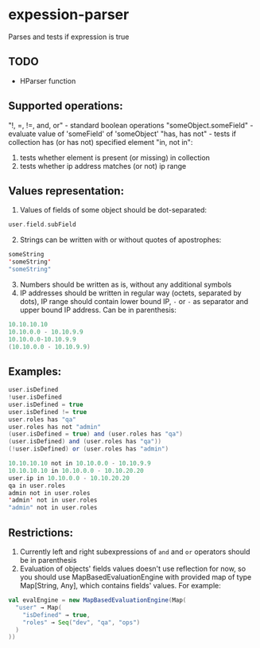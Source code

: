 # expession-parser
Parses and tests if expression is true

## TODO
+ HParser function

## Supported operations:
"!, =, !=, and, or" - standard boolean operations 
"someObject.someField" - evaluate value of 'someField' of 'someObject'
"has, has not" - tests if collection has (or has not) specified element 
"in, not in": 
1. tests whether element is present (or missing) in collection
2. tests whether ip address matches (or not) ip range

## Values representation:
1. Values of fields of some object should be dot-separated:
```scala
user.field.subField
```

2. Strings can be written with or without quotes of apostrophes:
```scala
someString
'someString'
"someString"
```

3. Numbers should be written as is, without any additional symbols
4. IP addresses should be written in regular way (octets, separated by dots), IP range should contain lower bound IP, `-` or ` - ` as separator and upper bound IP address. Can be in parenthesis:
```scala
10.10.10.10
10.10.0.0 - 10.10.9.9
10.10.0.0-10.10.9.9
(10.10.0.0 - 10.10.9.9)
```

## Examples:
```scala
user.isDefined
!user.isDefined
user.isDefined = true 
user.isDefined != true
user.roles has "qa"
user.roles has not "admin"
(user.isDefined = true) and (user.roles has "qa") 
(user.isDefined) and (user.roles has "qa")) 
(!user.isDefined) or (user.roles has "admin")

10.10.10.10 not in 10.10.0.0 - 10.10.9.9
10.10.10.10 in 10.10.0.0 - 10.10.20.20
user.ip in 10.10.0.0 - 10.10.20.20
qa in user.roles
admin not in user.roles
'admin' not in user.roles
"admin" not in user.roles
```

## Restrictions:
1. Currently left and right subexpressions of `and` and `or` operators should be in parenthesis
2. Evaluation of objects' fields values doesn't use reflection for now, so you should use MapBasedEvaluationEngine with provided map of type Map[String, Any], which contains fields' values. 
For example:
```scala
val evalEngine = new MapBasedEvaluationEngine(Map(
  "user" → Map(
    "isDefined" → true,
    "roles" → Seq("dev", "qa", "ops")
  )
))
```